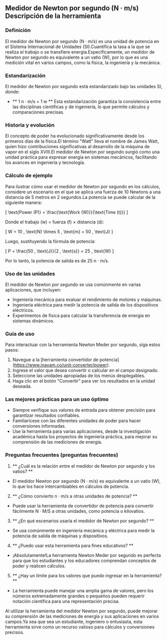 ## Medidor de Newton por segundo (N · m/s) Descripción de la herramienta

### Definición
El medidor de Newton por segundo (N · m/s) es una unidad de potencia en el Sistema Internacional de Unidades (SI).Cuantifica la tasa a la que se realiza el trabajo o se transfiere energía.Específicamente, un medidor de Newton por segundo es equivalente a un vatio (W), por lo que es una medición vital en varios campos, como la física, la ingeniería y la mecánica.

### Estandarización
El medidor de Newton por segundo está estandarizado bajo las unidades SI, donde:
- ** 1 n · m/s = 1 w **
Esta estandarización garantiza la consistencia entre las disciplinas científicas y de ingeniería, lo que permite cálculos y comparaciones precisas.

### Historia y evolución
El concepto de poder ha evolucionado significativamente desde los primeros días de la física.El término "Watt" lleva el nombre de James Watt, quien hizo contribuciones significativas al desarrollo de la máquina de vapor en el siglo XVIII.El medidor de Newton por segundo surgió como una unidad práctica para expresar energía en sistemas mecánicos, facilitando los avances en ingeniería y tecnología.

### Cálculo de ejemplo
Para ilustrar cómo usar el medidor de Newton por segundo en los cálculos, considere un escenario en el que se aplica una fuerza de 10 Newtons a una distancia de 5 metros en 2 segundos.La potencia se puede calcular de la siguiente manera:

\[ \text{Power (P)} = \frac{\text{Work (W)}}{\text{Time (t)}} \]

Donde el trabajo (w) = fuerza (f) × distancia (d):

\[ W = 10 \, \text{N} \times 5 \, \text{m} = 50 \, \text{J} \]

Luego, sustituyendo la fórmula de potencia:

\[ P = \frac{50 \, \text{J}}{2 \, \text{s}} = 25 \, \text{W} \]

Por lo tanto, la potencia de salida es de 25 n · m/s.

### Uso de las unidades
El medidor de Newton por segundo se usa comúnmente en varias aplicaciones, que incluyen:
- Ingeniería mecánica para evaluar el rendimiento de motores y máquinas.
- Ingeniería eléctrica para medir la potencia de salida de los dispositivos eléctricos.
- Experimentos de física para calcular la transferencia de energía en sistemas dinámicos.

### Guía de uso
Para interactuar con la herramienta Newton Meder por segundo, siga estos pasos:
1. Navegue a la [herramienta convertidor de potencia] (https://www.inayam.co/unit-converter/power).
2. Ingrese el valor que desea convertir o calcular en el campo designado.
3. Seleccione las unidades apropiadas de los menús desplegables.
4. Haga clic en el botón "Convertir" para ver los resultados en la unidad deseada.

### Las mejores prácticas para un uso óptimo
- Siempre verifique sus valores de entrada para obtener precisión para garantizar resultados confiables.
- Familiarícese con las diferentes unidades de poder para hacer conversiones informadas.
- Use la herramienta para varias aplicaciones, desde la investigación académica hasta los proyectos de ingeniería práctica, para mejorar su comprensión de las mediciones de energía.

### Preguntas frecuentes (preguntas frecuentes)

1. ** ¿Cuál es la relación entre el medidor de Newton por segundo y los vatios? **
- El medidor Newton por segundo (N · m/s) es equivalente a un vatio (W), lo que los hace intercambiables en cálculos de potencia.

2. ** ¿Cómo convierto n · m/s a otras unidades de potencia? **
- Puede usar la herramienta de convertidor de potencia para convertir fácilmente N · M/S a otras unidades, como potencia o kilovatios.

3. ** ¿En qué escenarios usaría el medidor de Newton por segundo? **
- Se usa comúnmente en ingeniería mecánica y eléctrica para medir la potencia de salida de máquinas y dispositivos.

4. ** ¿Puedo usar esta herramienta para fines educativos? **
- ¡Absolutamente!La herramienta Newton Meder por segundo es perfecta para que los estudiantes y los educadores comprendan conceptos de poder y realicen cálculos.

5. ** ¿Hay un límite para los valores que puedo ingresar en la herramienta? **
- La herramienta puede manejar una amplia gama de valores, pero los números extremadamente grandes o pequeños pueden requerir notación científica para una representación precisa.

Al utilizar la herramienta del medidor Newton por segundo, puede mejorar su comprensión de las mediciones de energía y sus aplicaciones en varios campos.Ya sea que sea un estudiante, ingeniero o entusiasta, esta herramienta sirve como un recurso valioso para cálculos y conversiones precisos.